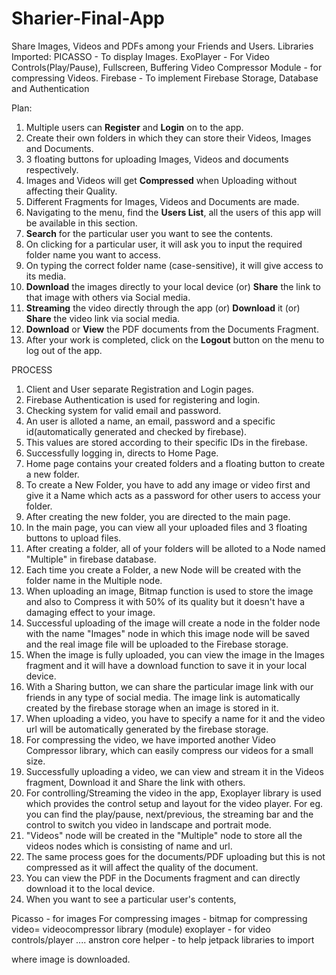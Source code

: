 # Sharier-Final-App
Share Images, Videos and PDFs among your Friends and Users.
Libraries Imported:
PICASSO - To display Images.
ExoPlayer - For Video Controls(Play/Pause), Fullscreen, Buffering
Video Compressor Module - for compressing Videos.
Firebase - To implement Firebase Storage, Database and Authentication

Plan:
1) Multiple users can **Register** and **Login** on to the app.
2) Create their own folders in which they can store their Videos, Images and Documents.
3) 3 floating buttons for uploading Images, Videos and documents respectively.
4) Images and Videos will get **Compressed** when Uploading without affecting their Quality.
5) Different Fragments for Images, Videos and Documents are made.
6) Navigating to the menu, find the **Users List**, all the users of this app will be available in this section.
7) **Search** for the particular user you want to see the contents.
8) On clicking for a particular user, it will ask you to input the required folder name you want to access.
9) On typing the correct folder name (case-sensitive), it will give access to its media.
10) **Download** the images directly to your local device (or) **Share** the link to that image with others via Social media.
11) **Streaming** the video directly through the app (or) **Download** it (or) **Share** the video link via social media.
12) **Download** or **View** the PDF documents from the Documents Fragment.
13) After your work is completed, click on the **Logout** button on the menu to log out of the app.

PROCESS

1) Client and User separate Registration and Login pages.
2) Firebase Authentication is used for registering and login.
3) Checking system for valid email and password.
4) An user is alloted a name, an email, password and a specific id(automatically generated and checked by firebase).
5) This values are stored according to their specific IDs in the firebase.
6) Successfully logging in, directs to Home Page.
7) Home page contains your created folders and a floating button to create a new folder.
8) To create a New Folder, you have to add any image or video first and give it a Name which acts as a password for other users to access  your folder.
9) After creating the new folder, you are directed to the main page.
10) In the main page, you can view all your uploaded files and 3 floating buttons to upload files.
11) After creating a folder, all of your folders will be alloted to a Node named "Multiple" in firebase database.
12) Each time you create a Folder, a new Node will be created with the folder name in the Multiple node.
13) When uploading an image, Bitmap function is used to store the image and also to Compress it with 50% of its quality but it doesn't have a damaging effect to your image.
14) Successful uploading of the image will create a node in the folder node with the name "Images" node in which this image node will be saved and the real image file will be uploaded to the Firebase storage.
15) When the image is fully uploaded, you can view the image in the Images fragment and it will have a download function to save it in your local device.
16) With a Sharing button, we can share the particular image link with our friends in any type of social media. The image link is automatically created by the firebase storage when an image is stored in it.
17) When uploading a video, you have to specify a name for it and the video url will be automatically generated by the firebase storage.
18) For compressing the video, we have imported another Video Compressor library, which can easily compress our videos for a small size.
19) Successfully uploading a video, we can view and stream it in the Videos fragment, Download it and Share the link with others.
20) For controlling/Streaming the video in the app, Exoplayer library is used which provides the control setup and layout for the video player. For eg. you can find the play/pause, next/previous, the streaming bar and the control to switch you video in landscape and portrait mode.
21) "Videos" node will be created in the "Multiple" node to store all the videos nodes which is consisting of name and url.
22) The same process goes for the documents/PDF uploading but this is not compressed as it will affect the quality of the document.
23) You can view the PDF in the Documents fragment and can directly download it to the local device.
24) When you want to see a particular user's contents, 


Picasso - for images
For compressing images - bitmap
for compressing video= videocompressor library (module)
exoplayer - for video controls/player ....
anstron core helper - to help jetpack libraries to import

where image is downloaded.



